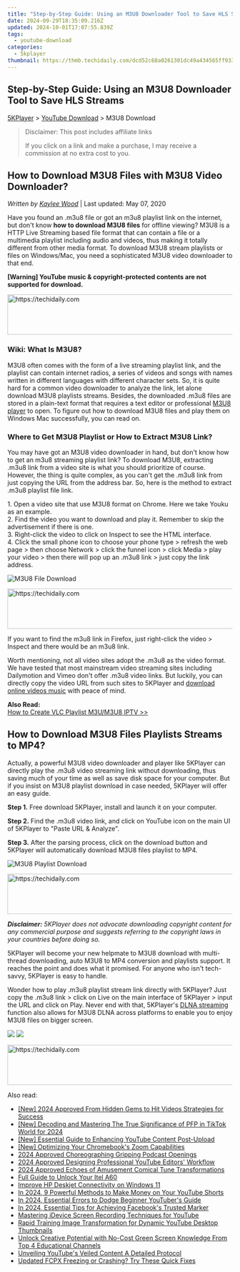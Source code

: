 ```yaml
---
title: "Step-by-Step Guide: Using an M3U8 Downloader Tool to Save HLS Streams"
date: 2024-09-29T18:35:09.216Z
updated: 2024-10-01T17:07:55.839Z
tags:
  - youtube-download
categories:
  - 5kplayer
thumbnail: https://thmb.techidaily.com/dcd52c68a0261301dc49a434565ff933798115ab3a2be4caf338af3c874b626b.jpg
---
```


## Step-by-Step Guide: Using an M3U8 Downloader Tool to Save HLS Streams

[5KPlayer](https://tools.techidaily.com/5kplayer/products/) \> [YouTube Download](https://tools.techidaily.com/5kplayer/youtube-download/) \> M3U8 Download

>  Disclaimer: This post includes affiliate links
>
>  If you click on a link and make a purchase, I may receive a commission at no extra cost to you.
>

## How to Download M3U8 Files with M3U8 Video Downloader?

 _Written by [Kaylee Wood](https://www.quora.com/profile/Amanda-Hu-21)_ | Last updated: May 07, 2020 

Have you found an .m3u8 file or got an m3u8 playlist link on the internet, but don't know **how to download M3U8 files** for offline viewing? M3U8 is a HTTP Live Streaming based file format that can contain a file or a multimedia playlist including audio and videos, thus making it totally different from other media format. To download M3U8 stream playlists or files on Windows/Mac, you need a sophisticated M3U8 video downloader to that end.

**\[Warning\] YouTube music & copyright-protected contents are not supported for download.**

<!-- affiliate ads begin -->
<a href="https://appsumo.8odi.net/c/5597632/2111965/7443" target="_top" id="2111965">
  <img src="//a.impactradius-go.com/display-ad/7443-2111965" border="0" alt="https://techidaily.com" width="728" height="90"/>
</a>
<img height="0" width="0" src="https://appsumo.8odi.net/i/5597632/2111965/7443" style="position:absolute;visibility:hidden;" border="0" />
<!-- affiliate ads end -->

### **Wiki: What Is M3U8?**

M3U8 often comes with the form of a live streaming playlist link, and the playlist can contain internet radios, a series of videos and songs with names written in different languages with different character sets. So, it is quite hard for a common video downloader to analyze the link, let alone download M3U8 playlists streams. Besides, the downloaded .m3u8 files are stored in a plain-text format that requires a text editor or professional [M3U8 player](https://tools.techidaily.com/5kplayer/video-music-player/) to open. To figure out how to download M3U8 files and play them on Windows Mac successfully, you can read on.

### **Where to Get M3U8 Playlist or How to Extract M3U8 Link?**

You may have got an M3U8 video downloader in hand, but don't know how to get an m3u8 streaming playlist link? To download M3U8, extracting .m3u8 link from a video site is what you should prioritize of course. However, the thing is quite complex, as you can't get the .m3u8 link from just copying the URL from the address bar. So, here is the method to extract .m3u8 playlist file link.

1\. Open a video site that use M3U8 format on Chrome. Here we take Youku as an example.  
 2\. Find the video you want to download and play it. Remember to skip the advertisement if there is one.  
 3\. Right-click the video to click on Inspect to see the HTML interface.  
 4\. Click the small phone icon to choose your phone type > refresh the web page > then choose Network > click the funnel icon > click Media > play your video > then there will pop up an .m3u8 link > just copy the link address.

![M3U8 File Download](https://www.5kplayer.com/youtube-download/img/m3u8-download.jpg) 

<!-- affiliate ads begin -->
<a href="https://ephamedtechinc.pxf.io/c/5597632/2137207/26400" target="_top" id="2137207">
  <img src="//a.impactradius-go.com/display-ad/26400-2137207" border="0" alt="https://techidaily.com" width="728" height="90"/>
</a>
<img height="0" width="0" src="https://ephamedtechinc.pxf.io/i/5597632/2137207/26400" style="position:absolute;visibility:hidden;" border="0" />
<!-- affiliate ads end -->

If you want to find the m3u8 link in Firefox, just right-click the video > Inspect and there would be an m3u8 link.

Worth mentioning, not all video sites adopt the .m3u8 as the video format. We have tested that most mainstream video streaming sites including Dailymotion and Vimeo don't offer .m3u8 video links. But luckily, you can directly copy the video URL from such sites to 5KPlayer and [download online videos music](https://tools.techidaily.com/5kplayer/youtube-download/) with peace of mind.

**Also Read:**   
[How to Create VLC Playlist M3U/M3U8 IPTV >>](https://tools.techidaily.com/5kplayer/products/)

## How to Download M3U8 Files Playlists Streams to MP4?

Actually, a powerful M3U8 video downloader and player like 5KPlayer can directly play the .m3u8 video streaming link without downloading, thus saving much of your time as well as save disk space for your computer. But if you insist on M3U8 playlist download in case needed, 5KPlayer will offer an easy guide.

**Step 1.** Free download 5KPlayer, install and launch it on your computer. 

**Step 2.** Find the .m3u8 video link, and click on YouTube icon on the main UI of 5KPlayer to "Paste URL & Analyze".

**Step 3.** After the parsing process, click on the download button and 5KPlayer will automatically download M3U8 files playlist to MP4.

![M3U8 Playlist Download](https://www.5kplayer.com/youtube-download/img/m3u8-download-3.jpg) 

<!-- affiliate ads begin -->
<a href="https://appsumo.8odi.net/c/5597632/2100533/7443" target="_top" id="2100533">
  <img src="//a.impactradius-go.com/display-ad/7443-2100533" border="0" alt="https://techidaily.com" width="728" height="90"/>
</a>
<img height="0" width="0" src="https://appsumo.8odi.net/i/5597632/2100533/7443" style="position:absolute;visibility:hidden;" border="0" />
<!-- affiliate ads end -->

_**Disclaimer:** 5KPlayer does not advocate downloading copyright content for any commercial purpose and suggests referring to the copyright laws in your countries before doing so._

5KPlayer will become your new helpmate to M3U8 download with multi-thread downloading, auto M3U8 to MP4 conversion and playlists support. It reaches the point and does what it promised. For anyone who isn't tech-savvy, 5KPlayer is easy to handle.

Wonder how to play .m3u8 playlist stream link directly with 5KPlayer? Just copy the .m3u8 link > click on Live on the main interface of 5KPlayer > input the URL and click on Play. Never end with that, 5KPlayer's [DLNA streaming](https://tools.techidaily.com/5kplayer/dlna/) function also allows for M3U8 DLNA across platforms to enable you to enjoy M3U8 files on bigger screen.

[![](https://www.5kplayer.com/youtube-download/../button/freedownwhitewin.png)](https://tools.techidaily.com/5kplayer/products/) [![](https://www.5kplayer.com/youtube-download/../button/freedownbackmac.png)](https://tools.techidaily.com/5kplayer/products/)

<!-- affiliate ads begin -->
<a href="https://unicoeye.pxf.io/c/5597632/2134489/18498" target="_top" id="2134489">
  <img src="//a.impactradius-go.com/display-ad/18498-2134489" border="0" alt="https://techidaily.com" width="728" height="90"/>
</a>
<img height="0" width="0" src="https://unicoeye.pxf.io/i/5597632/2134489/18498" style="position:absolute;visibility:hidden;" border="0" />
<!-- affiliate ads end -->

<ins class="adsbygoogle"
     style="display:block"
     data-ad-format="autorelaxed"
     data-ad-client="ca-pub-7571918770474297"
     data-ad-slot="1223367746"></ins>

<ins class="adsbygoogle"
     style="display:block"
     data-ad-client="ca-pub-7571918770474297"
     data-ad-slot="8358498916"
     data-ad-format="auto"
     data-full-width-responsive="true"></ins>

<span class="atpl-alsoreadstyle">Also read:</span>
<div><ul>
<li><a href="https://youtube-lab.techidaily.com/024-approved-from-hidden-gems-to-hit-videos-strategies-for-success/"><u>[New] 2024 Approved From Hidden Gems to Hit Videos Strategies for Success</u></a></li>
<li><a href="https://tiktok-video-recordings.techidaily.com/new-decoding-and-mastering-the-true-significance-of-pfp-in-tiktok-world-for-2024/"><u>[New] Decoding and Mastering The True Significance of PFP in TikTok World for 2024</u></a></li>
<li><a href="https://youtube-video-recordings.techidaily.com/new-essential-guide-to-enhancing-youtube-content-post-upload/"><u>[New] Essential Guide to Enhancing YouTube Content Post-Upload</u></a></li>
<li><a href="https://fox-info.techidaily.com/new-optimizing-your-chromebooks-zoom-capabilities/"><u>[New] Optimizing Your Chromebook's Zoom Capabilities</u></a></li>
<li><a href="https://fox-hovers.techidaily.com/2024-approved-choreographing-gripping-podcast-openings/"><u>2024 Approved Choreographing Gripping Podcast Openings</u></a></li>
<li><a href="https://vimeo-videos.techidaily.com/2024-approved-designing-professional-youtube-editors-workflow/"><u>2024 Approved Designing Professional YouTube Editors' Workflow</u></a></li>
<li><a href="https://youtube-video-recordings.techidaily.com/2024-approved-echoes-of-amusement-comical-tune-transformations/"><u>2024 Approved Echoes of Amusement Comical Tune Transformations</u></a></li>
<li><a href="https://unlock-android.techidaily.com/full-guide-to-unlock-your-itel-a60-by-drfone-android/"><u>Full Guide to Unlock Your Itel A60</u></a></li>
<li><a href="https://driver-install.techidaily.com/improve-hp-deskjet-connectivity-on-windows-11/"><u>Improve HP Deskjet Connectivity on Windows 11</u></a></li>
<li><a href="https://youtube-video-recordings.techidaily.com/in-2024-9-powerful-methods-to-make-money-on-your-youtube-shorts/"><u>In 2024, 9 Powerful Methods to Make Money on Your YouTube Shorts</u></a></li>
<li><a href="https://youtube-video-recordings.techidaily.com/in-2024-essential-errors-to-dodge-beginner-youtubers-guide/"><u>In 2024, Essential Errors to Dodge Beginner YouTuber's Guide</u></a></li>
<li><a href="https://facebook-video-recording.techidaily.com/in-2024-essential-tips-for-achieving-facebooks-trusted-marker/"><u>In 2024, Essential Tips for Achieving Facebook's Trusted Marker</u></a></li>
<li><a href="https://youtube-video-recordings.techidaily.com/mastering-idevice-screen-recording-techniques-for-youtube/"><u>Mastering iDevice Screen Recording Techniques for YouTube</u></a></li>
<li><a href="https://youtube-video-recordings.techidaily.com/rapid-training-image-transformation-for-dynamic-youtube-desktop-thumbnails/"><u>Rapid Training Image Transformation for Dynamic YouTube Desktop Thumbnails</u></a></li>
<li><a href="https://youtube-video-recordings.techidaily.com/unlock-creative-potential-with-no-cost-green-screen-knowledge-from-top-4-educational-channels/"><u>Unlock Creative Potential with No-Cost Green Screen Knowledge From Top 4 Educational Channels</u></a></li>
<li><a href="https://youtube-video-recordings.techidaily.com/unveiling-youtubes-veiled-content-a-detailed-protocol/"><u>Unveiling YouTube's Veiled Content A Detailed Protocol</u></a></li>
<li><a href="https://video-ai-editor.techidaily.com/updated-fcpx-freezing-or-crashing-try-these-quick-fixes/"><u>Updated FCPX Freezing or Crashing? Try These Quick Fixes</u></a></li>
</ul></div>

